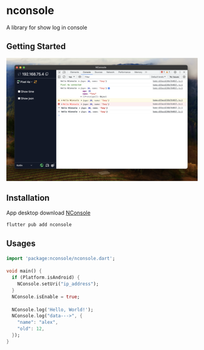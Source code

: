 # nconsole

A library for show log in console

## Getting Started

![Demo NConsole](https://github.com/nghinv-software/nconsole-flutter/blob/main/assets/demo_nconsole.png)

## Installation

App desktop download [NConsole](https://drive.google.com/drive/folders/1P4cqXhalzsiPtrVAKWvoD9tK_pt9ZpzJ?usp=share_link)

```sh
flutter pub add nconsole
```

## Usages

```dart
import 'package:nconsole/nconsole.dart';

void main() {
  if (Platform.isAndroid) {
    NConsole.setUri("ip_address");
  }
  NConsole.isEnable = true;

  NConsole.log('Hello, World!');
  NConsole.log("data--->", {
    "name": "alex",
    "old": 12,
  });
}
```

